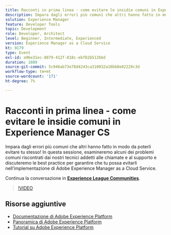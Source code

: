 ```yaml
---
title: Racconti in prima linea - come evitare le insidie comuni in Experience Manager CS
description: Impara dagli errori più comuni che altri hanno fatto in modo da poterli evitare tu stesso! In questa sessione, esamineremo alcuni dei problemi comuni riscontrati dai nostri tecnici addetti alle chiamate e al supporto e discuteremo le best practice per garantire che tu possa evitarli nell’implementazione di Adobe Experience Manager as a Cloud Service.
solution: Experience Manager
feature: Developer Tools
topic: Development
role: Developer, Architect
level: Beginner, Intermediate, Experienced
version: Experience Manager as a Cloud Service
kt: 9179
type: Event
exl-id: a96e31ec-8079-412f-818c-ebf82b512bbd
duration: 1889
source-git-commit: 5c946ab73e78d4243ca310032a10bb8e82228c3d
workflow-type: tm+mt
source-wordcount: '171'
ht-degree: 7%

---
```


# Racconti in prima linea - come evitare le insidie comuni in Experience Manager CS

Impara dagli errori più comuni che altri hanno fatto in modo da poterli evitare tu stesso! In questa sessione, esamineremo alcuni dei problemi comuni riscontrati dai nostri tecnici addetti alle chiamate e al supporto e discuteremo le best practice per garantire che tu possa evitarli nell’implementazione di Adobe Experience Manager as a Cloud Service.

Continua la conversazione in **[Experience League Communities](https://adobe.ly/3kLQK3j)**.

>[!VIDEO](https://video.tv.adobe.com/v/337852/?quality=12&learn=on&hidetitle=true)

## Risorse aggiuntive

- [Documentazione di Adobe Experience Platform](https://experienceleague.adobe.com/docs/experience-platform.html?lang=it)
- [Panoramica di Adobe Experience Platform](https://experienceleague.adobe.com/docs/experience-platform/landing/home.html?lang=it)
- [Tutorial su Adobe Experience Platform](https://experienceleague.adobe.com/docs/platform-learn/tutorials/overview.html?lang=it)

